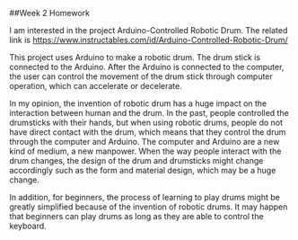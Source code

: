 
##Week 2 Homework 

I am interested in the project Arduino-Controlled Robotic Drum. The related link is https://www.instructables.com/id/Arduino-Controlled-Robotic-Drum/

This project uses Arduino to make a robotic drum. The drum stick is connected to the Arduino. After the Arduino is connected to the computer, the user can control the movement of the drum stick through computer operation, which can accelerate or decelerate. 

In my opinion, the invention of robotic drum has a huge impact on the interaction between human and the drum. In the past, people controlled the drumsticks with their hands, but when using robotic drums, people do not have direct contact with the drum, which means that they control the drum through the computer and Arduino. The computer and Arduino are a new kind of medium, a new manpower. When the way people interact with the drum changes, the design of the drum and drumsticks might change accordingly such as the form and material design, which may be a huge change. 

In addition, for beginners, the process of learning to play drums might be greatly simplified because of the invention of robotic drums. It may happen that beginners can play drums as long as they are able to control the keyboard.
